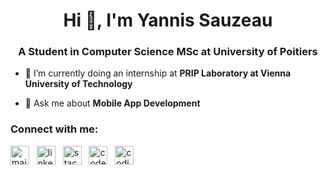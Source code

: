 <h1 align="center">Hi 👋, I'm Yannis Sauzeau</h1>
<h3 align="center">A Student in Computer Science MSc at University of Poitiers</h3>

- 🌱 I’m currently doing an internship at **PRIP Laboratory at Vienna University of Technology**

- 💬 Ask me about **Mobile App Development**

<h3 align="left">Connect with me:</h3>
<p align="left">
<a href="mailto:yannissauzeau.pro@gmail.com" target="blank"><img align="center" src="https://upload.wikimedia.org/wikipedia/commons/thumb/7/7e/Gmail_icon_%282020%29.svg/800px-Gmail_icon_%282020%29.svg.png" alt="mail" height="30" /></a>
&nbsp;
<a href="https://linkedin.com/in/yannis-sauzeau" target="blank"><img align="center" src="https://raw.githubusercontent.com/rahuldkjain/github-profile-readme-generator/master/src/images/icons/Social/linked-in-alt.svg" alt="linkedin" height="30" /></a>
&nbsp;
<a href="https://stackoverflow.com/users/14512907" target="blank"><img align="center" src="https://raw.githubusercontent.com/rahuldkjain/github-profile-readme-generator/master/src/images/icons/Social/stack-overflow.svg" alt="stack-overflow" height="30" /></a>
&nbsp;
<a href="https://www.codewars.com/users/SauzeauYannis" target="blank"><img align="center" src="https://www.codewars.com/packs/assets/logo.61192cf7.svg" alt="codewars" height="30"/></a>
&nbsp;
<a href="https://www.codingame.com/profile/3d6c44f551bec78337bf44893eb0e4444137654" target="blank"><img align="center" src="https://iconape.com/wp-content/png_logo_vector/codingame.png" alt="codingame" height="30"/></a>
</p>
